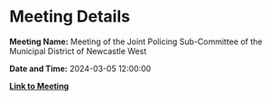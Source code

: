 # Meeting Details

**Meeting Name:** Meeting of the Joint Policing Sub-Committee of the Municipal District of Newcastle West

**Date and Time:** 2024-03-05 12:00:00

**[Link to Meeting](https://www.limerick.ie/council/whats-on/meeting-of-the-joint-policing-sub-committee-of-the-municipal-district-of-1)**
